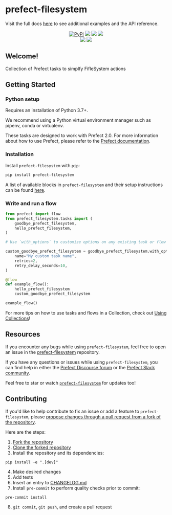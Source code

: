 # prefect-filesystem

Visit the full docs [here](https://peracto.github.io/prefect-filesystem) to see additional examples and the API reference.

<p align="center">
    <a href="https://pypi.python.org/pypi/prefect-filesystem/" alt="PyPI version">
        <img alt="PyPI" src="https://img.shields.io/pypi/v/prefect-filesystem?color=0052FF&labelColor=090422"></a>
    <a href="https://github.com/peracto/prefect-filesystem/" alt="Stars">
        <img src="https://img.shields.io/github/stars/peracto/prefect-filesystem?color=0052FF&labelColor=090422" /></a>
    <a href="https://pepy.tech/badge/prefect-filesystem/" alt="Downloads">
        <img src="https://img.shields.io/pypi/dm/prefect-filesystem?color=0052FF&labelColor=090422" /></a>
    <a href="https://github.com/peracto/prefect-filesystem/pulse" alt="Activity">
        <img src="https://img.shields.io/github/commit-activity/m/peracto/prefect-filesystem?color=0052FF&labelColor=090422" /></a>
    <br>
    <a href="https://prefect-community.slack.com" alt="Slack">
        <img src="https://img.shields.io/badge/slack-join_community-red.svg?color=0052FF&labelColor=090422&logo=slack" /></a>
    <a href="https://discourse.prefect.io/" alt="Discourse">
        <img src="https://img.shields.io/badge/discourse-browse_forum-red.svg?color=0052FF&labelColor=090422&logo=discourse" /></a>
</p>

## Welcome!

Collection of Prefect tasks to simplfy FifleSystem actions

## Getting Started

### Python setup

Requires an installation of Python 3.7+.

We recommend using a Python virtual environment manager such as pipenv, conda or virtualenv.

These tasks are designed to work with Prefect 2.0. For more information about how to use Prefect, please refer to the [Prefect documentation](https://orion-docs.prefect.io/).

### Installation

Install `prefect-filesystem` with `pip`:

```bash
pip install prefect-filesystem
```

A list of available blocks in `prefect-filesystem` and their setup instructions can be found [here](https://peracto.github.io/prefect-filesystem/#blocks-catalog).

### Write and run a flow

```python
from prefect import flow
from prefect_filesystem.tasks import (
    goodbye_prefect_filesystem,
    hello_prefect_filesystem,
)

# Use `with_options` to customize options on any existing task or flow

custom_goodbye_prefect_filesystem = goodbye_prefect_filesystem.with_options(
    name="My custom task name",
    retries=2,
    retry_delay_seconds=10,
)

@flow
def example_flow():
    hello_prefect_filesystem
    custom_goodbye_prefect_filesystem

example_flow()
```

For more tips on how to use tasks and flows in a Collection, check out [Using Collections](https://orion-docs.prefect.io/collections/usage/)!

## Resources

If you encounter any bugs while using `prefect-filesystem`, feel free to open an issue in the [prefect-filesystem](https://github.com/peracto/prefect-filesystem) repository.

If you have any questions or issues while using `prefect-filesystem`, you can find help in either the [Prefect Discourse forum](https://discourse.prefect.io/) or the [Prefect Slack community](https://prefect.io/slack).

Feel free to star or watch [`prefect-filesystem`](https://github.com/peracto/prefect-filesystem) for updates too!

## Contributing

If you'd like to help contribute to fix an issue or add a feature to `prefect-filesystem`, please [propose changes through a pull request from a fork of the repository](https://docs.github.com/en/pull-requests/collaborating-with-pull-requests/proposing-changes-to-your-work-with-pull-requests/creating-a-pull-request-from-a-fork).

Here are the steps:
1. [Fork the repository](https://docs.github.com/en/get-started/quickstart/fork-a-repo#forking-a-repository)
2. [Clone the forked repository](https://docs.github.com/en/get-started/quickstart/fork-a-repo#cloning-your-forked-repository)
3. Install the repository and its dependencies:
```
pip install -e ".[dev]"
```
4. Make desired changes
5. Add tests
6. Insert an entry to [CHANGELOG.md](https://github.com/peracto/prefect-filesystem/blob/main/CHANGELOG.md)
7. Install `pre-commit` to perform quality checks prior to commit:
```
pre-commit install
```
8. `git commit`, `git push`, and create a pull request
